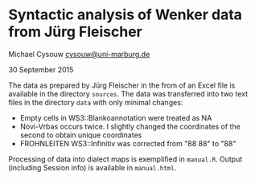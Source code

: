 # Syntactic analysis of Wenker data from Jürg Fleischer

Michael Cysouw <cysouw@uni-marburg.de>

30 September 2015

The data as prepared by Jürg Fleischer in the from of an Excel file is available in the directory `sources`. The data was transferred into two text files in the directory `data` with only minimal changes:

* Empty cells in WS3::Blankoannotation were treated as NA
* Novi-Vrbas occurs twice. I slightly changed the coordinates of the second to obtain unique coordinates
* FROHNLEITEN WS3::Infinitiv was corrected from "88 88" to "88"

Processing of data into dialect maps is exemplified in `manual.R`. Output (including Session info) is available in `manual.html`.